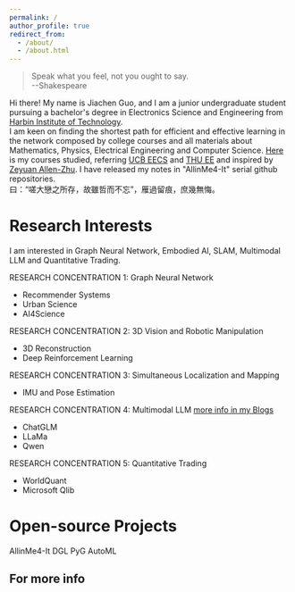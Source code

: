 ```yaml
---
permalink: /
author_profile: true
redirect_from: 
  - /about/
  - /about.html
---
```


>Speak what you feel, not you ought to say.\
>                                                 --Shakespeare
 
 
 
Hi there! My name is Jiachen Guo, and I am a junior undergraduate student pursuing a bachelor's degree in Electronics Science and Engineering from [Harbin Institute of Technology](https://sa.hit.edu.cn/main.htm). <br>I am keen on finding the shortest path for efficient and effective learning in the network composed by college courses and all materials about Mathematics, Physics, Electrical Engineering and Computer Science. [Here]() is my courses studied, referring [UCB EECS](https://hkn.eecs.berkeley.edu/assets/course-map-2019-da79ecbe2fc25e6b6349b8931364890032b8d51aacaccea65151ae98316f0587.png) and [THU EE](https://www.ee.tsinghua.edu.cn/__local/8/45/D5/C250657FF930A2B3FC5F593B31D_58753221_5024D.png) and inspired by [Zeyuan Allen-Zhu](http://zeyuan.allen-zhu.com). I have released my notes in "AllinMe4-It" serial github repositories. <br>
曰：“嗟大戀之所存，故雖哲而不忘”，雁過留痕，庶幾無悔。

Research Interests
======
I am interested in Graph Neural Network, Embodied AI, SLAM, Multimodal LLM and Quantitative Trading.

RESEARCH CONCENTRATION 1: Graph Neural Network 
* Recommender Systems
* Urban Science
* AI4Science

RESEARCH CONCENTRATION 2: 3D Vision and Robotic Manipulation
* 3D Reconstruction
* Deep Reinforcement Learning

RESEARCH CONCENTRATION 3: Simultaneous Localization and Mapping
* IMU and Pose Estimation

RESEARCH CONCENTRATION 4: Multimodal LLM [more info in my Blogs](https://multinet02.github.io/year-archive/)
* ChatGLM
* LLaMa
* Qwen

RESEARCH CONCENTRATION 5: Quantitative Trading
* WorldQuant 
* Microsoft Qlib

Open-source Projects
======
AllinMe4-It
DGL
PyG
AutoML

For more info
------

